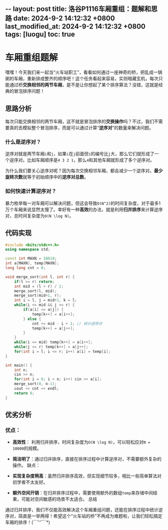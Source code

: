 --
layout: post
title: 洛谷P1116车厢重组：题解和思路
date: 2024-9-2 14:12:32 +0800
last_modified_at: 2024-9-2 14:12:32 +0800
tags: [luogu]
toc:  true
----
# 车厢重组题解

嘿嘿！今天我们来一起当“火车站职工”，看看如何通过一座神奇的桥，把乱成一锅粥的车厢，重新排成整齐的顺序吧！这个任务看起来容易，实则暗藏玄机，每次只能通过桥**交换相邻的两节车厢**，是不是让你想起了某个排序算法？没错，这就是经典的冒泡排序问题！

## 思路分析

每次只能交换相邻的两节车厢，这不就是冒泡排序的**交换操作**吗？不过，我们不需要真的去模拟整个冒泡排序，而是可以通过计算“**逆序对**”的数量来解决问题。

### 什么是逆序对？
逆序对就是两节车厢`i`和`j`，如果`i`在`j`前面但`i`的编号比`j`大，那么它们就形成了一个逆序对。比如车厢顺序是`4 3 2 1`，那么`4`和其他车厢就形成了多个逆序对。

为什么我们要关心逆序对呢？因为每次交换相邻车厢，都会减少一个逆序对。**最少旋转次数**就等于初始顺序中的**逆序对总数**。

### 如何快速计算逆序对？

暴力枚举每一对车厢可以解决问题，但这会导致`O(N^2)`的时间复杂度，对于最多1万个车厢来说显然太慢了。幸好有一种**高效**的办法，就是利用**归并排序**来计算逆序对，总时间复杂度为`O(N \log N)`。

## 代码实现

```cpp
#include <bits/stdc++.h>
using namespace std;

const int MAXN = 10010;
int a[MAXN], temp[MAXN];
long long cnt = 0;

void merge_sort(int l, int r) {
    if(l >= r) return;
    int mid = (l + r) / 2;
    merge_sort(l, mid);
    merge_sort(mid+1, r);
    int i = l, j = mid+1, k = l;
    while(i <= mid && j <= r) {
        if(a[i] <= a[j]) {
            temp[k++] = a[i++];
        } else {
            cnt += mid - i + 1; // 统计逆序对
            temp[k++] = a[j++];
        }
    }
    while(i <= mid) temp[k++] = a[i++];
    while(j <= r) temp[k++] = a[j++];
    for(int i = l; i <= r; i++) a[i] = temp[i];
}

int main() {
    int n;
    cin >> n;
    for(int i = 0; i < n; i++) cin >> a[i];
    merge_sort(0, n-1);
    cout << cnt << endl;
    return 0;
}
```

## 优劣分析

### 优点：
- **高效性**： 利用归并排序，时间复杂度为`O(N \log N)`，可以轻松应对`N = 10000`的规模。

- **简洁明了**：通过归并排序，直接在排序过程中计算逆序对，不需要额外复杂的操作。
缺点：

- **实现复杂度稍高**：虽然归并排序高效，但实现细节较多，相比一些简单算法对初学者不太友好。

- **额外空间开销**：在归并排序过程中，需要使用额外的数组`temp`来存储中间结果，可能对空间敏感的场景不太适合。
总结

通过归并排序，我们不仅能高效解决这个车厢重组问题，还能在排序过程中统计逆序对，简直是一举两得！希望这个“火车站的桥”不再成为难题啦，让我们轻松搞定车厢的排序！(￣︶￣*)
